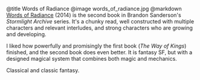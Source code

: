 @title		Words of Radiance
@image		words_of_radiance.jpg
@markdown
[Words of Radiance](https://brandonsanderson.com/books/the-stormlight-archive/words-of-radiance/) (2014)
is the second book in Brandon Sanderson's *Stormlight Archive* series.
It's a chunky read, well constructed with multiple characters and
relevant interludes, and strong characters who are growing and
developing.

I liked how powerfully and promisingly the first book (*The Way of Kings*) finished, and
the second book does even better. It is fantasy SF, but with a designed
magical system that combines both magic and mechanics.

Classical and classic fantasy.
